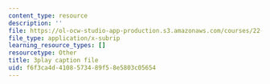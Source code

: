 ```yaml
---
content_type: resource
description: ''
file: https://ol-ocw-studio-app-production.s3.amazonaws.com/courses/22-01-introduction-to-nuclear-engineering-and-ionizing-radiation-fall-2016/f6f3ca4d4108573489f58e5803c05654_kJu5qVfSphw.vtt
file_type: application/x-subrip
learning_resource_types: []
resourcetype: Other
title: 3play caption file
uid: f6f3ca4d-4108-5734-89f5-8e5803c05654
---
```

